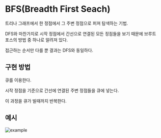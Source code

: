 # BFS(Breadth First Seach)

트리나 그래프에서 한 정점에서 그 주변 정점으로 퍼져 탐색하는 기법.

DFS와 마찬가지로 시작 정점에서 간선으로 연결된 모든 정점들을 보기 때문에 브루트포스의 방법 중 하나로 알려져 있다.

접근하는 순서만 다를 뿐 결과는 DFS와 동일하다.

## 구현 방법

큐를 이용한다.

시작 정점을 기준으로 간선에 연결된 주변 정점들을 큐에 넣는다.

이 과정을 큐가 빌때까지 반복한다.

## 예시

![example](https://upload.wikimedia.org/wikipedia/commons/5/5d/Breadth-First-Search-Algorithm.gif?20100504223639)